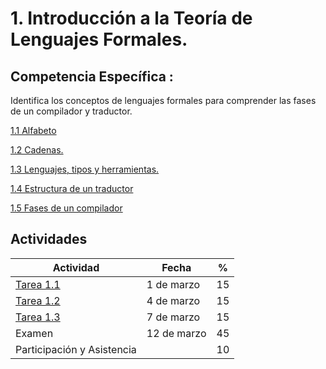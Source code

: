 # 1. Introducción a la Teoría de Lenguajes Formales.

## Competencia Específica :

Identifica los conceptos de lenguajes formales para comprender las fases de un compilador y traductor.

[1.1 Alfabeto](Tema1/1_1.ipynb)

[1.2 Cadenas.](Tema1/1_2.ipynb)

[1.3 Lenguajes, tipos y herramientas.](Tema1/1_3.ipynb)

[1.4 Estructura de un traductor](Tema1/1_4.ipynb)

[1.5 Fases de un compilador](Tema1/1_5.ipynb)

## Actividades

| Actividad                                                             | Fecha       | %  |
| --------------------------------------------------------------------- | ----------- | -- |
| [Tarea 1.1](https://github.com/RodolfoBaume/LenguajesAutomatas/issues/1) | 1 de marzo  | 15 |
| [Tarea 1.2](https://github.com/RodolfoBaume/LenguajesAutomatas/issues/2) | 4 de marzo  | 15 |
| [Tarea 1.3](https://github.com/RodolfoBaume/LenguajesAutomatas/issues/3) | 7 de marzo  | 15 |
| Examen                                                                | 12 de marzo | 45 |
| Participación y Asistencia                                           |             | 10 |

